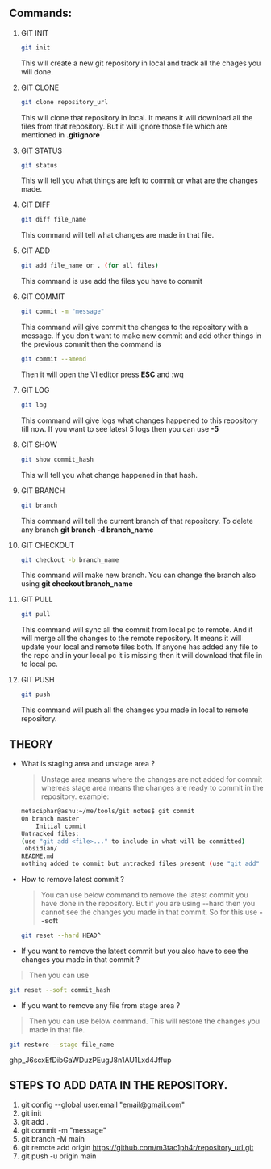 ## Commands:

1. GIT INIT
	```bash
	git init
	```
	
	This will create a new git repository in local and track all the chages you will done.

2. GIT CLONE
	```bash
	git clone repository_url
	```
	
	This will clone that repository in local. It means it will download all the files from that repository. But it will ignore those file which are mentioned in **.gitignore**
	
3. GIT STATUS
	```bash
	git status
	```
	
	This will tell you what things are left to commit or what are the changes made.
	
4. GIT DIFF
	```bash
	git diff file_name
	```
	This command will tell what changes are made in that file.

5. GIT ADD
	```bash
	git add file_name or . (for all files)
	```
	This command is use add the files you have to commit

6. GIT COMMIT
	```bash
	git commit -m "message"
	```
	This command will give commit the changes to the repository  with a message.
	If you don't want to make new commit and add other things in the previous commit then the command is 
	```bash
	git commit --amend
	```
	Then it will open the VI editor press **ESC** and :wq

7. GIT LOG
	```bash
	git log
	```
	This command will give logs what changes happened to this repository till now.
	If you want to see latest 5 logs then you can use **-5**
	
8. GIT SHOW
	```bash
	git show commit_hash
	```
	This will tell you what change happened in that hash.

9. GIT BRANCH
	```bash
	git branch
	```
	This command will tell the current branch of that repository.
	To delete any branch
	**git branch -d branch_name**
10. GIT CHECKOUT
	```bash
	git checkout -b branch_name
	```
	This command will make new branch. 
	You can change the branch also using **git checkout branch_name**

11. GIT PULL
	```bash
	git pull
	```
	This command will sync all the commit from local pc to remote. And it will merge all the changes to the remote repository.  It means it will update your local and remote files both. If anyone has added any file to the repo and in your local pc it is missing then it will download that file in to local pc.

12. GIT PUSH
	  ```bash
	  git push 
	  ```
	  This command will push all the changes you made in local to remote repository. 
## THEORY
* What is staging area and unstage area ?
	> Unstage area means where the changes are not added for commit whereas stage area means the changes are ready to commit in the repository.
	example:
	```bash 
	metaciphar@ashu:~/me/tools/git notes$ git commit
	On branch master
		Initial commit
	Untracked files:
  (use "git add <file>..." to include in what will be committed)
	.obsidian/
	README.md
  nothing added to commit but untracked files present (use "git add" to track)
  ```
  
* How to remove latest commit ?
	> You can use below command to remove the latest commit you have done in the repository. But if you are using --hard then you cannot see the changes you made in that commit. So for this use **--soft**
	```bash 
	git reset --hard HEAD^
	```

* If you want to remove the latest commit but you also have to see the changes you made in that commit ?
> Then you can use 
```bash
git reset --soft commit_hash
```

* If you want to remove any file from stage area ?
> Then you can use below command. This will restore the changes you made in that file.
```bash
git restore --stage file_name
```

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
## STEPS TO ADD DATA IN THE REPOSITORY.
1. git config --global user.email "email@gmail.com"
2. git init
3. git add .
4. git commit -m "message"
5. git branch -M main
6. git remote add origin https://github.com/m3tac1ph4r/repository_url.git
7. git push -u origin main